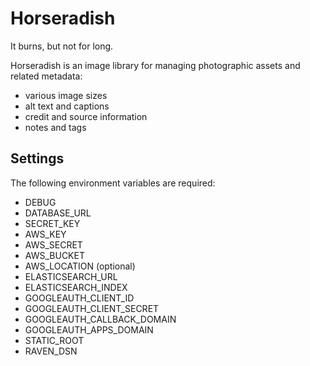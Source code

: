 # Horseradish

It burns, but not for long.

Horseradish is an image library for managing photographic assets and related metadata:

* various image sizes
* alt text and captions
* credit and source information
* notes and tags

## Settings

The following environment variables are required:

* DEBUG
* DATABASE_URL
* SECRET_KEY
* AWS_KEY
* AWS_SECRET
* AWS_BUCKET
* AWS_LOCATION (optional)
* ELASTICSEARCH_URL
* ELASTICSEARCH_INDEX
* GOOGLEAUTH_CLIENT_ID
* GOOGLEAUTH_CLIENT_SECRET
* GOOGLEAUTH_CALLBACK_DOMAIN
* GOOGLEAUTH_APPS_DOMAIN
* STATIC_ROOT
* RAVEN_DSN
